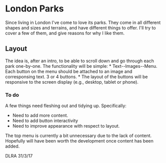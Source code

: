# London Parks
Since living in London I've come to love its parks. They come in all different shapes and sizes and terrains, and have different things to offer. I'll try to cover a few of them, and give reasons for why I like them.

## Layout
The idea is, after an intro, to be able to scroll down and go through each park one-by-one. The functionality will be simple:
	* Text--Images--Menu. Each button on the menu should be attached to an image and corresponsing text. 3 or 4 buttons.
	* The layout of the buttons will be responsive to the screen display (e.g., desktop, tablet or phone).

### To do
A few things need fleshing out and tidying up. Specifically:

* Need to add more content.
* Need to add button interactivity
* Need to improve appearance with respect to layout.

The top menu is currently a bit unnecessary due to the lack of content. Hopefully will have been worth the development once content has been added.

DLRA
31/3/17